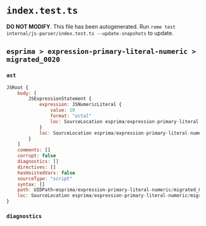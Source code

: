 # `index.test.ts`

**DO NOT MODIFY**. This file has been autogenerated. Run `rome test internal/js-parser/index.test.ts --update-snapshots` to update.

## `esprima > expression-primary-literal-numeric > migrated_0020`

### `ast`

```javascript
JSRoot {
	body: [
		JSExpressionStatement {
			expression: JSNumericLiteral {
				value: 10
				format: "octal"
				loc: SourceLocation esprima/expression-primary-literal-numeric/migrated_0020/input.js 1:0-1:4
			}
			loc: SourceLocation esprima/expression-primary-literal-numeric/migrated_0020/input.js 1:0-1:4
		}
	]
	comments: []
	corrupt: false
	diagnostics: []
	directives: []
	hasHoistedVars: false
	sourceType: "script"
	syntax: []
	path: UIDPath<esprima/expression-primary-literal-numeric/migrated_0020/input.js>
	loc: SourceLocation esprima/expression-primary-literal-numeric/migrated_0020/input.js 1:0-1:4
}
```

### `diagnostics`

```

```
